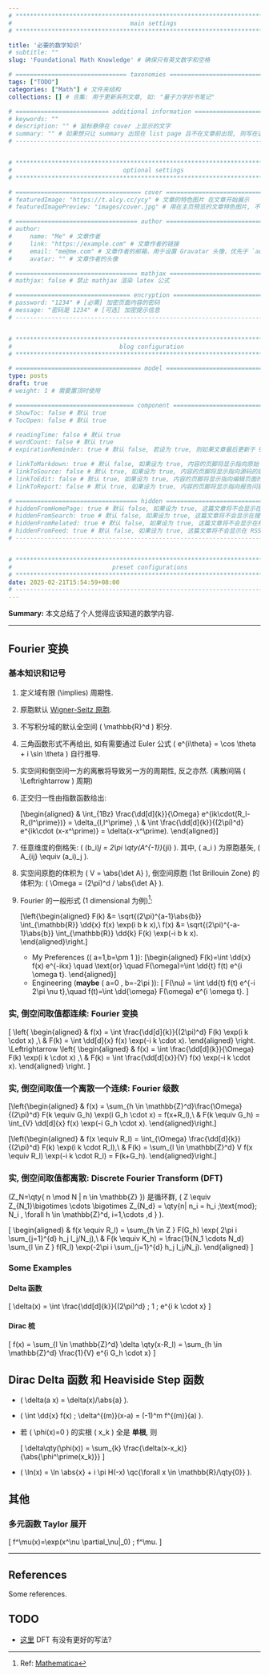 ```yaml
---
# **************************************************************************** #
#                                 main settings                                #
# **************************************************************************** #

title: '必要的数学知识'
# subtitle: ""
slug: 'Foundational Math Knowledge' # 确保只有英文数字和空格

# =============================== taxonomies ================================= #
tags: ["TODO"]
categories: ["Math"] # 文件夹结构
collections: [] # 合集: 用于更新系列文章, 如: "量子力学抄书笔记"

# ========================== additional information ========================== #
# keywords: ""
# description: "" # 鼠标悬停在 cover 上显示的文字
# summary: "" # 如果想只让 summary 出现在 list page 且不在文章前出现, 则写在这里 且 删掉正文前的 more 注释, 否则写在下面的正文前.
# ---------------------------------------------------------------------------- #


# **************************************************************************** #
#                               optional settings                              #
# **************************************************************************** #

# =================================== cover ================================== #
# featuredImage: "https://t.alcy.cc/ycy" # 文章的特色图片 在文章开始展示
# featuredImagePreview: "images/cover.jpg" # 用在主页预览的文章特色图片, 不设置则默认和 featuredImage 相同

# ================================== author ================================== #
# author:
#     name: "Me" # 文章作者
#     link: "https://example.com" # 文章作者的链接
#     email: "me@me.com" # 文章作者的邮箱，用于设置 Gravatar 头像，优先于 `author.avatar`
#     avatar: "" # 文章作者的头像

# ================================== mathjax ================================= #
# mathjax: false # 禁止 mathjax 渲染 latex 公式

# ================================ encryption ================================ #
# password: "1234" # [必需] 加密页面内容的密码
# message: "密码是 1234" # [可选] 加密提示信息
# ---------------------------------------------------------------------------- #


# **************************************************************************** #
#                              blog configuration                              #
# **************************************************************************** #

# =================================== model ================================== #
type: posts
draft: true
# weight: 1 # 需要置顶时使用

# ================================= component ================================ #
# ShowToc: false # 默认 true
# TocOpen: false # 默认 true

# readingTime: false # 默认 true
# wordCount: false # 默认 true
# expirationReminder: true # 默认 false, 若设为 true, 则如果文章最后更新于 90 天之前, 显示提醒; 如果文章最后更新于 180 之前, 显示警告.

# linkToMarkdown: true # 默认 false, 如果设为 true, 内容的页脚将显示指向原始 Markdown 文件的链接
# linkToSource: false # 默认 true, 如果设为 true, 内容的页脚将显示指向源码的链接
# linkToEdit: false # 默认 true, 如果设为 true, 内容的页脚将显示指向编辑页面的链接
# linkToReport: false # 默认 true, 如果设为 true, 内容的页脚将显示指向报告问题的链接

# ================================== hidden ================================== #
# hiddenFromHomePage: true # 默认 false, 如果设为 true, 这篇文章将不会显示在主页上
# hiddenFromSearch: true # 默认 false, 如果设为 true, 这篇文章将不会显示在搜索结果中
# hiddenFromRelated: true # 默认 false, 如果设为 true, 这篇文章将不会显示在相关文章中
# hiddenFromFeed: true # 默认 false, 如果设为 true, 这篇文章将不会显示在 RSS、ATOM 和 JSON Feed 中
# ---------------------------------------------------------------------------- #


# **************************************************************************** #
#                            ​preset configurations                             #
# **************************************************************************** #
date: 2025-02-21T15:54:59+08:00
# ---------------------------------------------------------------------------- #
---
```

<!-- ============================ begin summary ============================ -->
<!-- If nothing is written here, only the title and author will appear on the listing page. -->

**Summary:** 本文总结了个人觉得应该知道的数学内容.

<!-- ============================= end summary ============================= -->
<!--more-->
---
<!-- =========================== begin document ============================ -->
## Fourier 变换

### 基本知识和记号

1. 定义域有限 \(\implies\) 周期性.

1. 原胞默认 [Wigner-Seitz 原胞](https://en.wikipedia.org/wiki/Wigner%E2%80%93Seitz_cell).

1. 不写积分域的默认全空间 \( \mathbb{R}^d \) 积分.

1. 三角函数形式不再给出, 如有需要通过 Euler 公式 \( e^{i\theta} = \cos \theta + i \sin \theta \) 自行推导.

1. 实空间和倒空间一方的离散将导致另一方的周期性, 反之亦然. (离散间隔 \( \Leftrightarrow \) 周期)

1. 正交归一性由指数函数给出:

    \[\begin{aligned}
    & \int_{1Bz} \frac{\dd[d]{k}}{\Omega} e^{ik\cdot(R_l-R_{l^\prime})} = \delta_{l,l^\prime} ,\\
    & \int \frac{\dd[d]{k}}{(2\pi)^d} e^{ik\cdot (x-x^\prime)} = \delta(x-x^\prime).
    \end{aligned}\]

1. 任意维度的倒格矢: \( (b_i)_j = 2\pi \qty(A^{-1})_{ji} \). 其中,  \( a_i \) 为原胞基矢, \( A_{ij} \equiv (a_i)_j \).

1. 实空间原胞的体积为 \( V = \abs{\det A} \), 倒空间原胞 (1st Brillouin Zone) 的体积为: \( \Omega = (2\pi)^d / \abs{\det A} \).

1. Fourier 的一般形式 (1 dimensional 为例)[^一般形式]:

    \[\left\{\begin{aligned}
    F(k) &= \sqrt{(2\pi)^{a-1}\abs{b}} \int_{\mathbb{R}} \dd{x} f(x) \exp(i b k x),\\
    f(x) &= \sqrt{(2\pi)^{-a-1}\abs{b}} \int_{\mathbb{R}} \dd{k} F(k) \exp(-i b k x).
    \end{aligned}\right.\]
    - My Preferences (\( a=1,b=\pm 1 \)):
    \[\begin{aligned}
        F(k)=\int \dd{x} f(x) e^{-ikx} \quad \text{or} \quad F(\omega)=\int \dd{t} f(t) e^{i \omega t}.
    \end{aligned}\]
    - Engineering (**maybe** \( a=0 , b=-2\pi \)):
    \[
        F(\nu) = \int \dd{t} f(t) e^{-i 2\pi \nu t},\quad f(t)=\int \dd{\omega} F(\omega)  e^{i \omega t}.
    \]

[^一般形式]: Ref: [Mathematica](<https://reference.wolfram.com/language/ref/FourierTransform.html>)

### 实, 倒空间取值都连续: Fourier 变换

\[
\left\{
\begin{aligned}
    & f(x) = \int \frac{\dd[d]{k}}{(2\pi)^d} F(k) \exp(i k \cdot x) ,\\
    & F(k) = \int \dd[d]{x} f(x) \exp(-i k \cdot x).
\end{aligned}
\right.
\Leftrightarrow
\left\{
\begin{aligned}
    & f(x) = \int \frac{\dd[d]{k}}{\Omega} F(k) \exp(i k \cdot x) ,\\
    & F(k) = \int \frac{\dd[d]{x}}{V} f(x) \exp(-i k \cdot x).
\end{aligned}
\right.
\]

### 实, 倒空间取值一个离散一个连续: Fourier 级数

\[\left\{\begin{aligned}
    & f(x) = \sum_{h \in \mathbb{Z}^d}\frac{\Omega}{(2\pi)^d} F(k \equiv G_h) \exp(i G_h \cdot x)  = f(x+R_l),\\
    & F(k \equiv G_h) = \int_{V} \dd[d]{x} f(x) \exp(-i G_h \cdot x).
\end{aligned}\right.\]

\[\left\{\begin{aligned}
    & f(x \equiv R_l) = \int_{\Omega} \frac{\dd[d]{k}}{(2\pi)^d} F(k) \exp(i k \cdot R_l),\\
    & F(k) = \sum_{l \in \mathbb{Z}^d} V f(x \equiv R_l) \exp(-i k \cdot R_l) = F(k+G_h).
\end{aligned}\right.\]

### 实, 倒空间取值都离散: Discrete Fourier Transform (DFT)
\(Z_N=\qty{ n \mod N | n \in \mathbb{Z} }\) 是循环群, \( Z \equiv Z_{N_1}\bigotimes \cdots \bigotimes Z_{N_d} = \qty{n| n_i = h_i \;\text{mod}\; N_i , \forall h \in \mathbb{Z}^d, i=1,\cdots ,d } \).

\[
\begin{aligned}
    & f(x \equiv R_l) = \sum_{h \in Z } F(G_h) \exp( 2\pi i \sum_{j=1}^{d} h_j l_j/N_j),\\
    & F(k \equiv K_h) = \frac{1}{N_1 \cdots N_d} \sum_{l \in Z } f(R_l) \exp(-2\pi i \sum_{j=1}^{d} h_j l_j/N_j).
\end{aligned}
\]

### Some Examples

#### Delta 函数

\[
    \delta(x) = \int \frac{\dd[d]{k}}{(2\pi)^d} \; 1 \; e^{i k \cdot x}
\]

#### Dirac 梳

\[
    f(x) = \sum_{l \in \mathbb{Z}^d} \delta \qty(x-R_l) = \sum_{h \in \mathbb{Z}^d} \frac{1}{V} e^{i G_h \cdot x}
\]

## Dirac Delta 函数 和 Heaviside Step 函数

- \( \delta(a x) = \delta(x)/\abs{a} \).

- \( \int \dd{x} f(x) \; \delta^{(m)}(x-a) = (-1)^m f^{(m)}(a) \).

- 若 \( \phi(x)=0 \) 的实根 \( x_k \) 全是 **单根**, 则

    \[
        \delta\qty(\phi(x)) = \sum_{k} \frac{\delta(x-x_k)}{\abs{\phi^\prime(x_k)}}
    \]

- \( \ln(x) = \ln \abs{x} + i \pi H(-x) \qc{\forall x \in \mathbb{R}/\qty{0}} \).


## 其他

### 多元函数 Taylor 展开

\[
    f^\mu(x)=\exp(x^\nu \partial_\nu|_0) \; f^\mu.
\]


<!-- ============================ end document ============================= -->

<!-- =========================== begin appendix ============================ -->
---
## References

Some references.

## TODO

- [这里](#实-倒空间取值都离散-discrete-fourier-transform-dft) DFT 有没有更好的写法?